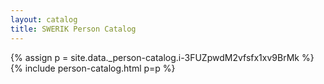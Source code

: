 ```yaml
---
layout: catalog
title: SWERIK Person Catalog
---
```

{% assign p = site.data._person-catalog.i-3FUZpwdM2vfsfx1xv9BrMk %}
{% include person-catalog.html p=p %}

